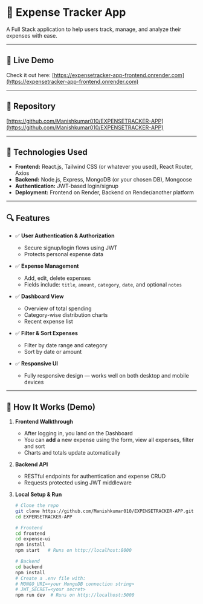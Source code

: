 # 💸 Expense Tracker App

A Full Stack application to help users track, manage, and analyze their expenses with ease.

---

## 🔗 Live Demo

Check it out here: [https://expensetracker-app-frontend.onrender.com](https://expensetracker-app-frontend.onrender.com)

---

## 📁 Repository

[https://github.com/Manishkumar010/EXPENSETRACKER-APP](https://github.com/Manishkumar010/EXPENSETRACKER-APP)

---

## 🚀 Technologies Used

- **Frontend:** React.js, Tailwind CSS (or whatever you used), React Router, Axios  
- **Backend:** Node.js, Express, MongoDB (or your chosen DB), Mongoose  
- **Authentication:** JWT-based login/signup  
- **Deployment:** Frontend on Render, Backend on Render/another platform

---

## 🔍 Features

- ✅ **User Authentication & Authorization**  
  - Secure signup/login flows using JWT  
  - Protects personal expense data

- ✅ **Expense Management**  
  - Add, edit, delete expenses  
  - Fields include: `title`, `amount`, `category`, `date`, and optional `notes`

- ✅ **Dashboard View**  
  - Overview of total spending  
  - Category-wise distribution charts  
  - Recent expense list

- ✅ **Filter & Sort Expenses**  
  - Filter by date range and category  
  - Sort by date or amount

- ✅ **Responsive UI**  
  - Fully responsive design — works well on both desktop and mobile devices  

---

## 🧩 How It Works (Demo)

1. **Frontend Walkthrough**  
   - After logging in, you land on the Dashboard  
   - You can **add** a new expense using the form, view all expenses, filter and sort  
   - Charts and totals update automatically

2. **Backend API**  
   - RESTful endpoints for authentication and expense CRUD  
   - Requests protected using JWT middleware

3. **Local Setup & Run**  
   ```bash
   # Clone the repo
   git clone https://github.com/Manishkumar010/EXPENSETRACKER-APP.git
   cd EXPENSETRACKER-APP
   
   # Frontend
   cd frontend
   cd expense-ui
   npm install
   npm start   # Runs on http://localhost:8000

   # Backend
   cd backend
   npm install
   # Create a .env file with:
   # MONGO_URI=<your MongoDB connection string>
   # JWT_SECRET=<your secret>
   npm run dev  # Runs on http://localhost:5000
